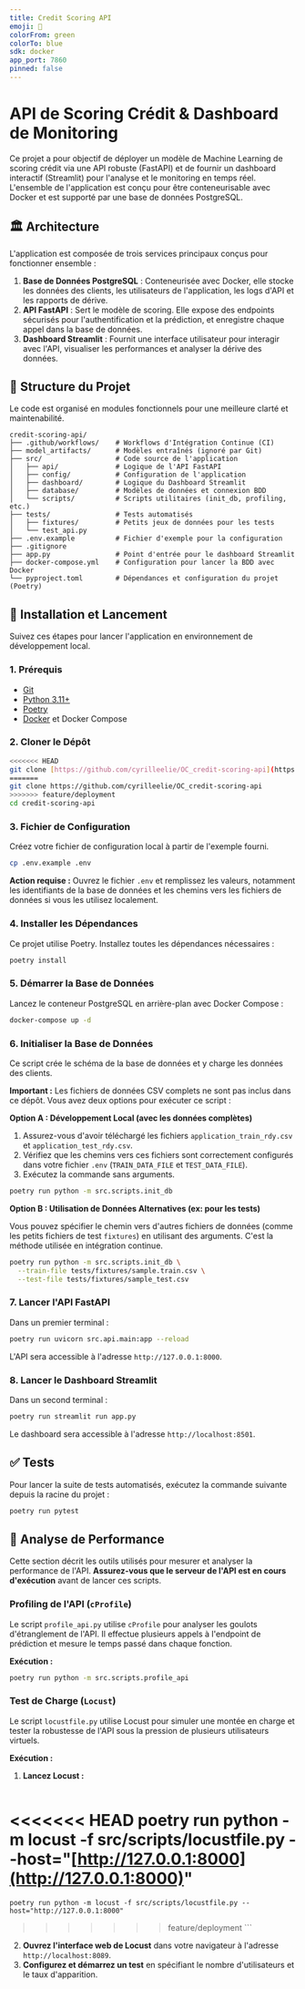```yaml
---
title: Credit Scoring API
emoji: 🤖
colorFrom: green
colorTo: blue
sdk: docker
app_port: 7860
pinned: false
---
```


# API de Scoring Crédit & Dashboard de Monitoring

Ce projet a pour objectif de déployer un modèle de Machine Learning de scoring crédit via une API robuste (FastAPI) et de fournir un dashboard interactif (Streamlit) pour l'analyse et le monitoring en temps réel. L'ensemble de l'application est conçu pour être conteneurisable avec Docker et est supporté par une base de données PostgreSQL.

## 🏛️ Architecture

L'application est composée de trois services principaux conçus pour fonctionner ensemble :

1.  **Base de Données PostgreSQL** : Conteneurisée avec Docker, elle stocke les données des clients, les utilisateurs de l'application, les logs d'API et les rapports de dérive.
2.  **API FastAPI** : Sert le modèle de scoring. Elle expose des endpoints sécurisés pour l'authentification et la prédiction, et enregistre chaque appel dans la base de données.
3.  **Dashboard Streamlit** : Fournit une interface utilisateur pour interagir avec l'API, visualiser les performances et analyser la dérive des données.

## 📂 Structure du Projet

Le code est organisé en modules fonctionnels pour une meilleure clarté et maintenabilité.

```
credit-scoring-api/
├── .github/workflows/    # Workflows d'Intégration Continue (CI)
├── model_artifacts/      # Modèles entraînés (ignoré par Git)
├── src/                  # Code source de l'application
│   ├── api/              # Logique de l'API FastAPI
│   ├── config/           # Configuration de l'application
│   ├── dashboard/        # Logique du Dashboard Streamlit
│   ├── database/         # Modèles de données et connexion BDD
│   └── scripts/          # Scripts utilitaires (init_db, profiling, etc.)
├── tests/                # Tests automatisés
│   ├── fixtures/         # Petits jeux de données pour les tests
│   └── test_api.py
├── .env.example          # Fichier d'exemple pour la configuration
├── .gitignore
├── app.py                # Point d'entrée pour le dashboard Streamlit
├── docker-compose.yml    # Configuration pour lancer la BDD avec Docker
└── pyproject.toml        # Dépendances et configuration du projet (Poetry)
```

## 🚀 Installation et Lancement

Suivez ces étapes pour lancer l'application en environnement de développement local.

### 1. Prérequis

* [Git](https://git-scm.com/)
* [Python 3.11+](https://www.python.org/)
* [Poetry](https://python-poetry.org/)
* [Docker](https://www.docker.com/) et Docker Compose

### 2. Cloner le Dépôt

```bash
<<<<<<< HEAD
git clone [https://github.com/cyrilleelie/OC_credit-scoring-api](https://github.com/cyrilleelie/OC_credit-scoring-api)
=======
git clone https://github.com/cyrilleelie/OC_credit-scoring-api
>>>>>>> feature/deployment
cd credit-scoring-api
```

### 3. Fichier de Configuration

Créez votre fichier de configuration local à partir de l'exemple fourni.

```bash
cp .env.example .env
```
**Action requise :** Ouvrez le fichier `.env` et remplissez les valeurs, notamment les identifiants de la base de données et les chemins vers les fichiers de données si vous les utilisez localement.

### 4. Installer les Dépendances

Ce projet utilise Poetry. Installez toutes les dépendances nécessaires :

```bash
poetry install
```

### 5. Démarrer la Base de Données

Lancez le conteneur PostgreSQL en arrière-plan avec Docker Compose :

```bash
docker-compose up -d
```

### 6. Initialiser la Base de Données

Ce script crée le schéma de la base de données et y charge les données des clients.

**Important :** Les fichiers de données CSV complets ne sont pas inclus dans ce dépôt. Vous avez deux options pour exécuter ce script :

**Option A : Développement Local (avec les données complètes)**

1.  Assurez-vous d'avoir téléchargé les fichiers `application_train_rdy.csv` et `application_test_rdy.csv`.
2.  Vérifiez que les chemins vers ces fichiers sont correctement configurés dans votre fichier `.env` (`TRAIN_DATA_FILE` et `TEST_DATA_FILE`).
3.  Exécutez la commande sans arguments.

```bash
poetry run python -m src.scripts.init_db
```

**Option B : Utilisation de Données Alternatives (ex: pour les tests)**

Vous pouvez spécifier le chemin vers d'autres fichiers de données (comme les petits fichiers de test `fixtures`) en utilisant des arguments. C'est la méthode utilisée en intégration continue.

```bash
poetry run python -m src.scripts.init_db \
  --train-file tests/fixtures/sample.train.csv \
  --test-file tests/fixtures/sample_test.csv
```

### 7. Lancer l'API FastAPI

Dans un premier terminal :

```bash
poetry run uvicorn src.api.main:app --reload
```
L'API sera accessible à l'adresse `http://127.0.0.1:8000`.

### 8. Lancer le Dashboard Streamlit

Dans un second terminal :

```bash
poetry run streamlit run app.py
```
Le dashboard sera accessible à l'adresse `http://localhost:8501`.

## ✅ Tests

Pour lancer la suite de tests automatisés, exécutez la commande suivante depuis la racine du projet :

```bash
poetry run pytest
```

## 🔬 Analyse de Performance

Cette section décrit les outils utilisés pour mesurer et analyser la performance de l'API. **Assurez-vous que le serveur de l'API est en cours d'exécution** avant de lancer ces scripts.

### Profiling de l'API (`cProfile`)

Le script `profile_api.py` utilise `cProfile` pour analyser les goulots d'étranglement de l'API. Il effectue plusieurs appels à l'endpoint de prédiction et mesure le temps passé dans chaque fonction.

**Exécution :**
```bash
poetry run python -m src.scripts.profile_api
```

### Test de Charge (`Locust`)

Le script `locustfile.py` utilise Locust pour simuler une montée en charge et tester la robustesse de l'API sous la pression de plusieurs utilisateurs virtuels.

**Exécution :**
1.  **Lancez Locust :**
    ```bash
<<<<<<< HEAD
    poetry run python -m locust -f src/scripts/locustfile.py --host="[http://127.0.0.1:8000](http://127.0.0.1:8000)"
=======
    poetry run python -m locust -f src/scripts/locustfile.py --host="http://127.0.0.1:8000"
>>>>>>> feature/deployment
    ```
2.  **Ouvrez l'interface web de Locust** dans votre navigateur à l'adresse `http://localhost:8089`.
3.  **Configurez et démarrez un test** en spécifiant le nombre d'utilisateurs et le taux d'apparition.

